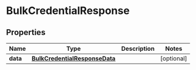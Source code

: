 

# BulkCredentialResponse


## Properties

Name | Type | Description | Notes
------------ | ------------- | ------------- | -------------
**data** | [**BulkCredentialResponseData**](BulkCredentialResponseData.md) |  |  [optional]



